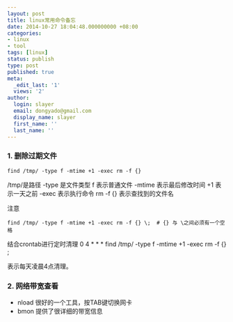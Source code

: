 ```yaml
---
layout: post
title: linux常用命令备忘
date: 2014-10-27 18:04:48.000000000 +08:00
categories:
- linux
- tool
tags: [linux]
status: publish
type: post
published: true
meta:
  _edit_last: '1'
  views: '2'
author:
  login: slayer
  email: dongyado@gmail.com
  display_name: slayer
  first_name: ''
  last_name: ''
---
```

### 1. 删除过期文件

    find /tmp/ -type f -mtime +1 -exec rm -f {} 

/tmp/是路径
-type 是文件类型 f 表示普通文件
-mtime 表示最后修改时间 +1 表示一天之前
-exec 表示执行命令 rm -f
{} 表示查找到的文件名

注意

    find /tmp/ -type f -mtime +1 -exec rm -f {} \;  # {} 与 \之间必须有一个空格

结合crontab进行定时清理
     0 4 * * * find /tmp/ -type f -mtime +1 -exec rm -f {} \; 

表示每天凌晨4点清理。

### 2. 网络带宽查看

*   nload 很好的一个工具，按TAB键切换网卡
*   bmon 提供了很详细的带宽信息
